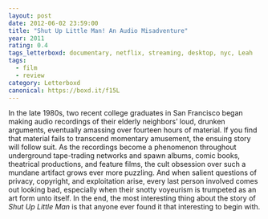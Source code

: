 ```yaml
---
layout: post 
date: 2012-06-02 23:59:00
title: "Shut Up Little Man! An Audio Misadventure"
year: 2011
rating: 0.4
tags_letterboxd: documentary, netflix, streaming, desktop, nyc, Leah
tags:
  - film
  - review
category: Letterboxd
canonical: https://boxd.it/f15L
---
```


In the late 1980s, two recent college graduates in San Francisco began making audio recordings of their elderly neighbors’ loud, drunken arguments, eventually amassing over fourteen hours of material. If you find that material fails to transcend momentary amusement, the ensuing story will follow suit. As the recordings become a phenomenon throughout underground tape-trading networks and spawn albums, comic books, theatrical productions, and feature films, the cult obsession over such a mundane artifact grows ever more puzzling. And when salient questions of privacy, copyright, and exploitation arise, every last person involved comes out looking bad, especially when their snotty voyeurism is trumpeted as an art form unto itself. In the end, the most interesting thing about the story of <cite>Shut Up Little Man</cite> is that anyone ever found it that interesting to begin with.